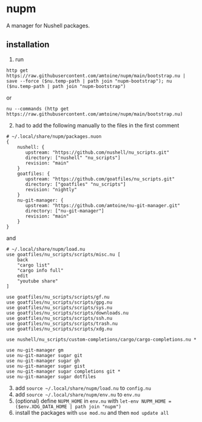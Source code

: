 # nupm
A manager for Nushell packages.

## installation
1. run
```nu
http get https://raw.githubusercontent.com/amtoine/nupm/main/bootstrap.nu | save --force ($nu.temp-path | path join "nupm-bootstrap"); nu ($nu.temp-path | path join "nupm-bootstrap")
```
or
```nu
nu --commands (http get https://raw.githubusercontent.com/amtoine/nupm/main/bootstrap.nu)
```

2. had to add the following manually to the files in the first comment
```nuon
# ~/.local/share/nupm/packages.nuon
{
    nushell: {
       upstream: "https://github.com/nushell/nu_scripts.git"
       directory: ["nushell" "nu_scripts"]
       revision: "main"
    }
    goatfiles: {
       upstream: "https://github.com/goatfiles/nu_scripts.git"
       directory: ["goatfiles" "nu_scripts"]
       revision: "nightly"
    }
    nu-git-manager: {
       upstream: "https://github.com/amtoine/nu-git-manager.git"
       directory: ["nu-git-manager"]
       revision: "main"
    }
}
```
and
```nu
# ~/.local/share/nupm/load.nu
use goatfiles/nu_scripts/scripts/misc.nu [
    back
    "cargo list"
    "cargo info full"
    edit
    "youtube share"
]

use goatfiles/nu_scripts/scripts/gf.nu
use goatfiles/nu_scripts/scripts/gpg.nu
use goatfiles/nu_scripts/scripts/sys.nu
use goatfiles/nu_scripts/scripts/downloads.nu
use goatfiles/nu_scripts/scripts/ssh.nu
use goatfiles/nu_scripts/scripts/trash.nu
use goatfiles/nu_scripts/scripts/xdg.nu

use nushell/nu_scripts/custom-completions/cargo/cargo-completions.nu *

use nu-git-manager gm
use nu-git-manager sugar git
use nu-git-manager sugar gh
use nu-git-manager sugar gist
use nu-git-manager sugar completions git *
use nu-git-manager sugar dotfiles
```
3. add `source ~/.local/share/nupm/load.nu` to `config.nu`
4. add `source ~/.local/share/nupm/env.nu` to `env.nu`
5. (optional) define `NUPM_HOME` in `env.nu` with `let-env NUPM_HOME = ($env.XDG_DATA_HOME | path join "nupm")`
6. install the packages with `use mod.nu` and then `mod update all`
